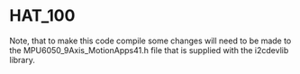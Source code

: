 HAT_100
=======

Note, that to make this code compile some changes will need to be made to the MPU6050_9Axis_MotionApps41.h 
file that is supplied with the i2cdevlib library.

